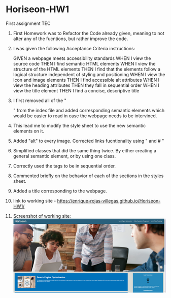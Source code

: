 # Horiseon-HW1
First assignment TEC

1. First Homework was to Refactor the Code already given, meaning to not alter any of the fucntions, but rather improve the code. 

2. I was given the following Acceptance Criteria instructions:

    GIVEN a webpage meets accessibility standards
    WHEN I view the source code
    THEN I find semantic HTML elements
    WHEN I view the structure of the HTML elements
    THEN I find that the elements follow a logical structure independent of styling and positioning
    WHEN I view the icon and image elements
    THEN I find accessible alt attributes
    WHEN I view the heading attributes
    THEN they fall in sequential order
    WHEN I view the title element
    THEN I find a concise, descriptive title  

3. I first removed all of the "<div>" from the index file and added corresponding semantic elements which would be easier to read in case the webpage needs to be intervined. 

4. This lead me to modify the style sheet to use the new semantic elements on it.
5. Added "alt" to every image. Corrected links fucntionality using "<id> and # "
6. Simplified classes that did the same thing twice. By either creating a general semantic element, or by using one class. 
7. Correctly used the <h> tags to be in sequential order. 
8. Commented briefly on the behavior of each of the sections in the styles sheet.
9. Added a title corresponding to the webpage. 


10. link to working site - https://enrique-rojas-villegas.github.io/Horiseon-HW1/

11. Screenshot of working site: ![The Horiseon webpage includes a navigation bar, a header image, and cards with text and images at the bottom of the page.](./Solved_HW/Assets/images/ScreenShot_Horiseon.png)



